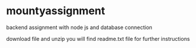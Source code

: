 # mountyassignment
backend assignment with node js and database connection


download file and unzip you will find readme.txt file for further instructions
